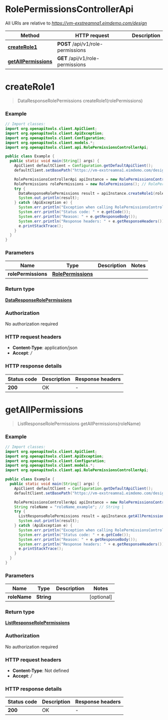 # RolePermissionsControllerApi

All URIs are relative to *https://vm-exstreamna1.eimdemo.com/design*

| Method | HTTP request | Description |
|------------- | ------------- | -------------|
| [**createRole1**](RolePermissionsControllerApi.md#createRole1) | **POST** /api/v1/role-permissions |  |
| [**getAllPermissions**](RolePermissionsControllerApi.md#getAllPermissions) | **GET** /api/v1/role-permissions |  |


<a id="createRole1"></a>
# **createRole1**
> DataResponseRolePermissions createRole1(rolePermissions)



### Example
```java
// Import classes:
import org.openapitools.client.ApiClient;
import org.openapitools.client.ApiException;
import org.openapitools.client.Configuration;
import org.openapitools.client.models.*;
import org.openapitools.client.api.RolePermissionsControllerApi;

public class Example {
  public static void main(String[] args) {
    ApiClient defaultClient = Configuration.getDefaultApiClient();
    defaultClient.setBasePath("https://vm-exstreamna1.eimdemo.com/design");

    RolePermissionsControllerApi apiInstance = new RolePermissionsControllerApi(defaultClient);
    RolePermissions rolePermissions = new RolePermissions(); // RolePermissions | 
    try {
      DataResponseRolePermissions result = apiInstance.createRole1(rolePermissions);
      System.out.println(result);
    } catch (ApiException e) {
      System.err.println("Exception when calling RolePermissionsControllerApi#createRole1");
      System.err.println("Status code: " + e.getCode());
      System.err.println("Reason: " + e.getResponseBody());
      System.err.println("Response headers: " + e.getResponseHeaders());
      e.printStackTrace();
    }
  }
}
```

### Parameters

| Name | Type | Description  | Notes |
|------------- | ------------- | ------------- | -------------|
| **rolePermissions** | [**RolePermissions**](RolePermissions.md)|  | |

### Return type

[**DataResponseRolePermissions**](DataResponseRolePermissions.md)

### Authorization

No authorization required

### HTTP request headers

 - **Content-Type**: application/json
 - **Accept**: */*

### HTTP response details
| Status code | Description | Response headers |
|-------------|-------------|------------------|
| **200** | OK |  -  |

<a id="getAllPermissions"></a>
# **getAllPermissions**
> ListResponseRolePermissions getAllPermissions(roleName)



### Example
```java
// Import classes:
import org.openapitools.client.ApiClient;
import org.openapitools.client.ApiException;
import org.openapitools.client.Configuration;
import org.openapitools.client.models.*;
import org.openapitools.client.api.RolePermissionsControllerApi;

public class Example {
  public static void main(String[] args) {
    ApiClient defaultClient = Configuration.getDefaultApiClient();
    defaultClient.setBasePath("https://vm-exstreamna1.eimdemo.com/design");

    RolePermissionsControllerApi apiInstance = new RolePermissionsControllerApi(defaultClient);
    String roleName = "roleName_example"; // String | 
    try {
      ListResponseRolePermissions result = apiInstance.getAllPermissions(roleName);
      System.out.println(result);
    } catch (ApiException e) {
      System.err.println("Exception when calling RolePermissionsControllerApi#getAllPermissions");
      System.err.println("Status code: " + e.getCode());
      System.err.println("Reason: " + e.getResponseBody());
      System.err.println("Response headers: " + e.getResponseHeaders());
      e.printStackTrace();
    }
  }
}
```

### Parameters

| Name | Type | Description  | Notes |
|------------- | ------------- | ------------- | -------------|
| **roleName** | **String**|  | [optional] |

### Return type

[**ListResponseRolePermissions**](ListResponseRolePermissions.md)

### Authorization

No authorization required

### HTTP request headers

 - **Content-Type**: Not defined
 - **Accept**: */*

### HTTP response details
| Status code | Description | Response headers |
|-------------|-------------|------------------|
| **200** | OK |  -  |

